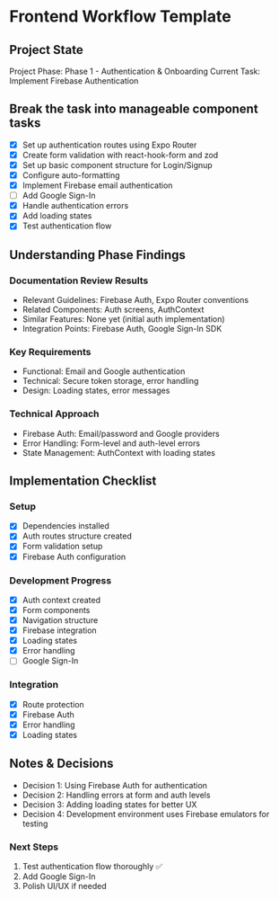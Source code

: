 # Frontend Workflow Template

## Project State

Project Phase: Phase 1 - Authentication & Onboarding
Current Task: Implement Firebase Authentication

## Break the task into manageable component tasks

- [x] Set up authentication routes using Expo Router
- [x] Create form validation with react-hook-form and zod
- [x] Set up basic component structure for Login/Signup
- [x] Configure auto-formatting
- [x] Implement Firebase email authentication
- [ ] Add Google Sign-In
- [x] Handle authentication errors
- [x] Add loading states
- [x] Test authentication flow

## Understanding Phase Findings

### Documentation Review Results

- Relevant Guidelines: Firebase Auth, Expo Router conventions
- Related Components: Auth screens, AuthContext
- Similar Features: None yet (initial auth implementation)
- Integration Points: Firebase Auth, Google Sign-In SDK

### Key Requirements

- Functional: Email and Google authentication
- Technical: Secure token storage, error handling
- Design: Loading states, error messages

### Technical Approach

- Firebase Auth: Email/password and Google providers
- Error Handling: Form-level and auth-level errors
- State Management: AuthContext with loading states

## Implementation Checklist

### Setup

- [x] Dependencies installed
- [x] Auth routes structure created
- [x] Form validation setup
- [x] Firebase Auth configuration

### Development Progress

- [x] Auth context created
- [x] Form components
- [x] Navigation structure
- [x] Firebase integration
- [x] Loading states
- [x] Error handling
- [ ] Google Sign-In

### Integration

- [x] Route protection
- [x] Firebase Auth
- [x] Error handling
- [x] Loading states

## Notes & Decisions

- Decision 1: Using Firebase Auth for authentication
- Decision 2: Handling errors at form and auth levels
- Decision 3: Adding loading states for better UX
- Decision 4: Development environment uses Firebase emulators for testing

### Next Steps

1. Test authentication flow thoroughly ✅
2. Add Google Sign-In
3. Polish UI/UX if needed
